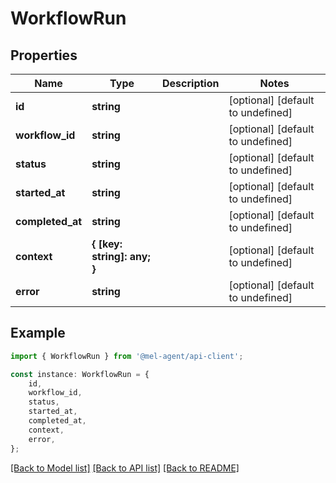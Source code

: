 # WorkflowRun


## Properties

Name | Type | Description | Notes
------------ | ------------- | ------------- | -------------
**id** | **string** |  | [optional] [default to undefined]
**workflow_id** | **string** |  | [optional] [default to undefined]
**status** | **string** |  | [optional] [default to undefined]
**started_at** | **string** |  | [optional] [default to undefined]
**completed_at** | **string** |  | [optional] [default to undefined]
**context** | **{ [key: string]: any; }** |  | [optional] [default to undefined]
**error** | **string** |  | [optional] [default to undefined]

## Example

```typescript
import { WorkflowRun } from '@mel-agent/api-client';

const instance: WorkflowRun = {
    id,
    workflow_id,
    status,
    started_at,
    completed_at,
    context,
    error,
};
```

[[Back to Model list]](../README.md#documentation-for-models) [[Back to API list]](../README.md#documentation-for-api-endpoints) [[Back to README]](../README.md)
